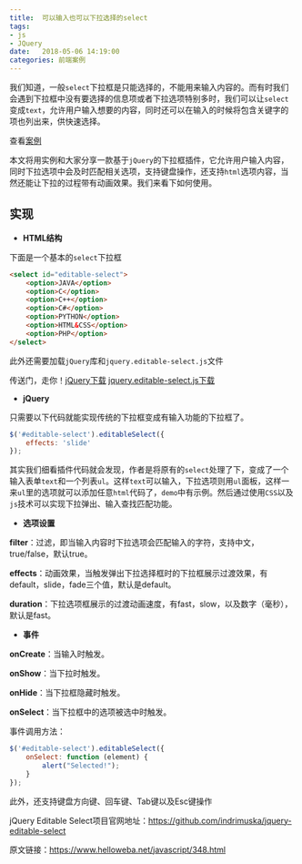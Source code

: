 ```yaml
---
title:  可以输入也可以下拉选择的select
tags:
- js
- JQuery
date:   2018-05-06 14:19:00
categories: 前端案例
---
```


我们知道，一般``select``下拉框是只能选择的，不能用来输入内容的。而有时我们会遇到下拉框中没有要选择的信息项或者下拉选项特别多时，我们可以让``select``变成``text``，允许用户输入想要的内容，同时还可以在输入的时候将包含关键字的项也列出来，供快速选择。

查看<a href="https://runcoderhang.github.io/some-cases/demo-2/demo.html" target="_blank">案例</a>

本文将用实例和大家分享一款基于``jQuery``的下拉框插件，它允许用户输入内容，同时下拉选项中会及时匹配相关选项，支持键盘操作，还支持``html``选项内容，当然还能让下拉的过程带有动画效果。我们来看下如何使用。  


## 实现  

 * <b>HTML结构</b>

下面是一个基本的``select``下拉框

```html
<select id="editable-select">
    <option>JAVA</option>
    <option>C</option>
    <option>C++</option>
    <option>C#</option>
    <option>PYTHON</option>
    <option>HTML&CSS</option>
    <option>PHP</option>
</select>
```

此外还需要加载``jQuery``库和``jquery.editable-select.js``文件  

传送门，走你！<a href="https://runcoderhang.github.io/some-cases/demo-2/js/jquery-3.2.1.min.js" download="">jQuery下载</a>  <a href="https://runcoderhang.github.io/some-cases/demo-2/js/jquery-editable-select.min.js">jquery.editable-select.js下载</a>  

 * <b>jQuery</b>

只需要以下代码就能实现传统的下拉框变成有输入功能的下拉框了。

```js
$('#editable-select').editableSelect({
    effects: 'slide'
});
```

其实我们细看插件代码就会发现，作者是将原有的``select``处理了下，变成了一个输入表单``text``和一个列表``ul``。这样``text``可以输入，下拉选项则用``ul``面板，这样一来``ul``里的选项就可以添加任意``html``代码了，``demo``中有示例。然后通过使用``CSS``以及``js``技术可以实现下拉弹出、输入查找匹配功能。  

 * <b>选项设置</b>

<b>filter</b>：过滤，即当输入内容时下拉选项会匹配输入的字符，支持中文，true/false，默认true。  

<b>effects</b>：动画效果，当触发弹出下拉选择框时的下拉框展示过渡效果，有default，slide，fade三个值，默认是default。  

<b>duration</b>：下拉选项框展示的过渡动画速度，有fast，slow，以及数字（毫秒），默认是fast。  

 * <b>事件</b>

<b>onCreate</b>：当输入时触发。  

<b>onShow</b>：当下拉时触发。  

<b>onHide</b>：当下拉框隐藏时触发。  

<b>onSelect</b>：当下拉框中的选项被选中时触发。  

事件调用方法：  

```js
$('#editable-select').editableSelect({
    onSelect: function (element) {
        alert("Selected!");
    }
});
```

此外，还支持键盘方向键、回车键、Tab键以及Esc键操作

jQuery Editable Select项目官网地址：<a href="https://github.com/indrimuska/jquery-editable-select" target="_blank">https://github.com/indrimuska/jquery-editable-select</a>  

原文链接：https://www.helloweba.net/javascript/348.html